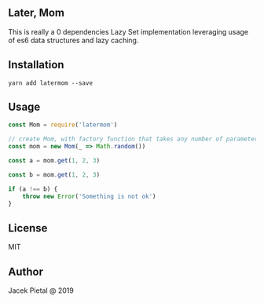 ## Later, Mom

This is really a 0 dependencies Lazy Set implementation leveraging usage of es6 data structures and lazy caching.

## Installation

`yarn add latermom --save`

## Usage

```javascript
const Mom = require('latermom')

// create Mom, with factory function that takes any number of parameters
const mom = new Mom(_ => Math.random())

const a = mom.get(1, 2, 3)

const b = mom.get(1, 2, 3)

if (a !== b) {
    throw new Error('Something is not ok')
}
```

## License

MIT

## Author

Jacek Pietal @ 2019
